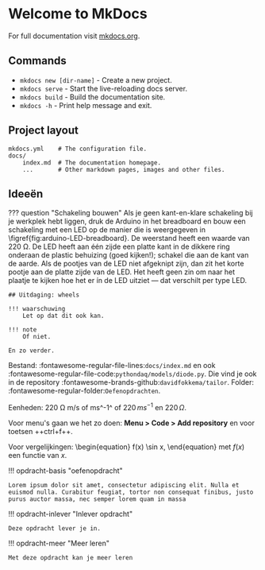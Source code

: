 # Welcome to MkDocs

For full documentation visit [mkdocs.org](https://www.mkdocs.org).

## Commands

* `mkdocs new [dir-name]` - Create a new project.
* `mkdocs serve` - Start the live-reloading docs server.
* `mkdocs build` - Build the documentation site.
* `mkdocs -h` - Print help message and exit.

## Project layout

    mkdocs.yml    # The configuration file.
    docs/
        index.md  # The documentation homepage.
        ...       # Other markdown pages, images and other files.

## Ideeën

??? question "Schakeling bouwen"
    Als je geen kant-en-klare schakeling bij je werkplek hebt liggen, druk de Arduino in het breadboard en bouw een schakeling met een LED op de manier die is weergegeven in \figref{fig:arduino-LED-breadboard}. De weerstand heeft een waarde van 220 &Omega;. De LED heeft aan één zijde een platte kant in de dikkere ring onderaan de plastic behuizing (goed kijken!); schakel die aan de kant van de aarde. Als de pootjes van de LED niet afgeknipt zijn, dan zit het korte pootje aan de platte zijde van de LED. Het heeft geen zin om naar het plaatje te kijken hoe het er ín de LED uitziet &mdash; dat verschilt per type LED.

    ## Uitdaging: wheels

    !!! waarschuwing
        Let op dat dit ook kan.

    !!! note
        Of niet.

    En zo verder.

Bestand: :fontawesome-regular-file-lines:`docs/index.md` en ook :fontawesome-regular-file-code:`pythondaq/models/diode.py`. Die vind je ook in de repository :fontawesome-brands-github:`davidfokkema/tailor`. Folder: :fontawesome-regular-folder:`Oefenopdrachten`.

Eenheden: 220 &Omega; m/s of ms^-1^ of $220\,ms^{-1}$ en $220\,\Omega$.

<!-- Voor menu's kan misschien `Code -> Add repository` en voor toetsen ++ctrl+f++.
Of werkt dit? ++context-menu++ -> ++"Code"++ ++"Add repository"++ -->
Voor menu's gaan we het zo doen: **Menu > Code > Add repository** en voor toetsen ++ctrl+f++.

Voor vergelijkingen:
\begin{equation}
f(x) \sin x,
\end{equation}
met $f(x)$ een functie van $x$.

!!! opdracht-basis "oefenopdracht"

    Lorem ipsum dolor sit amet, consectetur adipiscing elit. Nulla et
    euismod nulla. Curabitur feugiat, tortor non consequat finibus, justo
    purus auctor massa, nec semper lorem quam in massa

!!! opdracht-inlever "Inlever opdracht"

    Deze opdracht lever je in. 

!!! opdracht-meer "Meer leren"

    Met deze opdracht kan je meer leren
